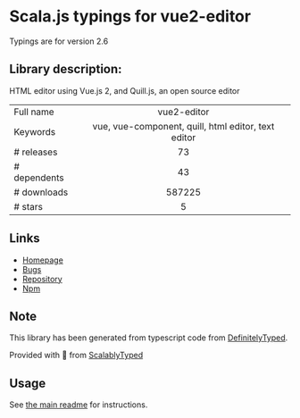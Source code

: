 
# Scala.js typings for vue2-editor

Typings are for version 2.6

## Library description:
HTML editor using Vue.js 2, and Quill.js, an open source editor

|                    |                 |
| ------------------ | :-------------: |
| Full name          | vue2-editor |
| Keywords           | vue, vue-component, quill, html editor, text editor |
| # releases         | 73 |
| # dependents       | 43 |
| # downloads        | 587225 |
| # stars            | 5 |

## Links
- [Homepage](https://github.com/davidroyer/vue2-editor#readme)
- [Bugs](https://github.com/davidroyer/vue2-editor/issues)
- [Repository](https://github.com/davidroyer/vue2-editor)
- [Npm](https://www.npmjs.com/package/vue2-editor)
    


## Note
This library has been generated from typescript code from [DefinitelyTyped](https://definitelytyped.org).

Provided with :purple_heart: from [ScalablyTyped](https://github.com/oyvindberg/ScalablyTyped)

## Usage
See [the main readme](../../readme.md) for instructions.


